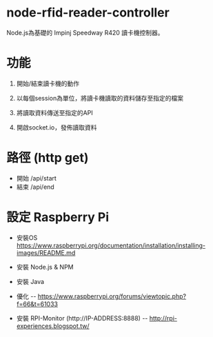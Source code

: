 # node-rfid-reader-controller

Node.js為基礎的 Impinj Speedway R420 讀卡機控制器。

功能
====================
1. 開始/結束讀卡機的動作

2. 以每個session為單位，將讀卡機讀取的資料儲存至指定的檔案

3. 將讀取資料傳送至指定的API

4. 開啟socket.io，發佈讀取資料

路徑 (http get)
====================
- 開始    /api/start
- 結束    /api/end

設定 Raspberry Pi
====================
- 安裝OS
    https://www.raspberrypi.org/documentation/installation/installing-images/README.md
- 安裝 Node.js & NPM
- 安裝 Java
- 優化
    -- https://www.raspberrypi.org/forums/viewtopic.php?f=66&t=61033

- 安裝 RPI-Monitor (http://IP-ADDRESS:8888)
    -- http://rpi-experiences.blogspot.tw/
